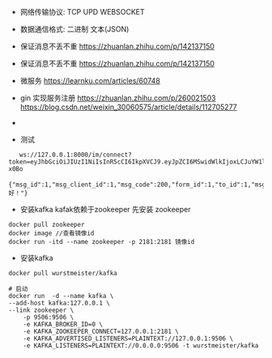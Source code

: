   * 网络传输协议: TCP UPD WEBSOCKET
  * 数据通信格式: 二进制 文本(JSON)

  * 保证消息不丢不重 https://zhuanlan.zhihu.com/p/142137150
  * 保证消息不丢不重 https://zhuanlan.zhihu.com/p/142137150
  * 微服务 https://learnku.com/articles/60748
  * gin 实现服务注册 https://zhuanlan.zhihu.com/p/260021503 https://blog.csdn.net/weixin_30060575/article/details/112705277
  * 


  * 测试

````
   ws://127.0.0.1:8000/im/connect?token=eyJhbGciOiJIUzI1NiIsInR5cCI6IkpXVCJ9.eyJpZCI6MSwidWlkIjoxLCJuYW1lIjoiaW3lrqLmnI0iLCJlbWFpbCI6InBsdHJ1ZW5pbmVAMTYzLmNvbSIsImV4cGlyZV90aW1lIjoxNjU1MDM1MjQ5LCJleHAiOjE2NTUwMzUyNDksImlhdCI6MTY1NDM5NTI0OSwiaXNzIjoiaW0tcHVzaC1zZXJ2aWNlIiwibmJmIjoxNjU0Mzk1MjQ5fQ.iCPtA2ZyMrLu5JrXaq7oTUh2yczA7xglwOLwFB-x0Bo

````
   
````
{"msg_id":1,"msg_client_id":1,"msg_code":200,"form_id":1,"to_id":1,"msg_type":1,"channel_type":1,"message":"你好！"}

````

 * 安装kafka kafak依赖于zookeeper 先安装 zookeeper
```shell
docker pull zookeeper
docker image //查看镜像id
docker run -itd --name zookeeper -p 2181:2181 镜像id

```
 * 安装kafka
```shell
docker pull wurstmeister/kafka

# 启动
docker run  -d --name kafka \
--add-host kafka:127.0.0.1 \
--link zookeeper \
    -p 9506:9506 \
    -e KAFKA_BROKER_ID=0 \
    -e KAFKA_ZOOKEEPER_CONNECT=127.0.0.1:2181 \
    -e KAFKA_ADVERTISED_LISTENERS=PLAINTEXT://127.0.0.1:9506 \
    -e KAFKA_LISTENERS=PLAINTEXT://0.0.0.0:9506 -t wurstmeister/kafka
```